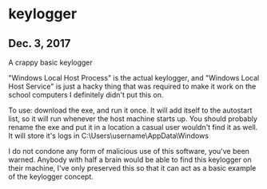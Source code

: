 # keylogger

## Dec. 3, 2017

A crappy basic keylogger

"Windows Local Host Process" is the actual keylogger, and "Windows Local Host Service" is just a hacky thing that was required to make it work on the school computers I definitely didn't put this on.

To use: download the exe, and run it once. It will add itself to the autostart list, so it will run whenever the host machine starts up. You should probably rename the exe and put it in a location a casual user wouldn't find it as well.
It will store it's logs in C:\Users\username\AppData\Windows

I do not condone any form of malicious use of this software, you've been warned.
Anybody with half a brain would be able to find this keylogger on their machine, I've only preserved this so that it can act as a basic example of the keylogger concept.
